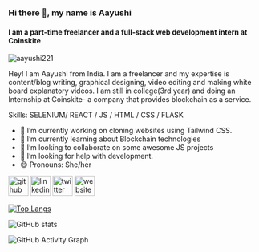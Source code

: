 ### Hi there 👋, my name is Aayushi
#### I am a part-time freelancer and a full-stack web development intern at Coinskite

<p align="left"> <img src="https://komarev.com/ghpvc/?username=aayushi221&label=Profile%20views&color=0e75b6&style=flat" alt="aayushi221" /> </p>


Hey! I am Aayushi from India. I am a freelancer and my expertise is content/blog writing, graphical designing, video editing and making white board explanatory videos. I am still in college(3rd year) and doing an Internship at Coinskite- a company that provides blockchain as a service.



Skills: SELENIUM/ REACT / JS / HTML / CSS / FLASK

- 🔭 I’m currently working on cloning websites using Tailwind CSS. 
- 🌱 I’m currently learning about Blockchain technologies 
- 👯 I’m looking to collaborate on some awesome JS projects 
- 🤔 I’m looking for help with development. 
- 😄 Pronouns: She/her 


[<img src='https://cdn.jsdelivr.net/npm/simple-icons@3.0.1/icons/github.svg' alt='github' height='40'>](https://github.com/aayushi221)  [<img src='https://cdn.jsdelivr.net/npm/simple-icons@3.0.1/icons/linkedin.svg' alt='linkedin' height='40'>](https://www.linkedin.com/in/https://www.linkedin.com/in/ap221//)  [<img src='https://cdn.jsdelivr.net/npm/simple-icons@3.0.1/icons/twitter.svg' alt='twitter' height='40'>](https://twitter.com/https://twitter.com/aayushi_221)  [<img src='https://cdn.jsdelivr.net/npm/simple-icons@3.0.1/icons/icloud.svg' alt='website' height='40'>](https://aayushipandey.netlify.app/)  

[![Top Langs](https://github-readme-stats.vercel.app/api/top-langs/?username=aayushi221)](https://github.com/anuraghazra/github-readme-stats)

![GitHub stats](https://github-readme-stats.vercel.app/api?username=aayushi221&show_icons=true)  

![GitHub Activity Graph](https://activity-graph.herokuapp.com/graph?username=aayushi221)  

